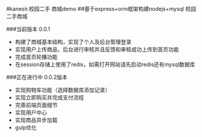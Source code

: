 #kanesir.校园二手 商城demo
##基于express+orm框架构建nodejs+mysql 校园二手商城


###当前版本 0.0.1
* 构建了商城基本结构，实现了个人及后台管理登录
* 实现用户上传商品，后台进行审核并且反馈和审核成功上传到首页功能
* 完成首页轮播功能
* 在session存储上使用了redis，如需打开网站请先启动redis还有mysql数据库

###正在进行中 0.0.2版本
* 实现购物车功能（选择数据库添加记录）
* 实现立即购买并完成支付流程
* 完善前端页面细节
* 实现用户中心
* 实现商品异步加载
* gulp优化
